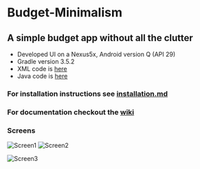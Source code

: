 # Budget-Minimalism
## A simple budget app without all the clutter
 - Developed UI on a Nexus5x, Android version Q (API 29)
 - Gradle version 3.5.2
 - XML code is [here](https://github.com/WSU-4110/Budget-Minimalism/tree/master/BM/app/src/main/res/layout)
 - Java code is [here](https://github.com/WSU-4110/Budget-Minimalism/tree/master/BM/app/src/main/java/com/example/bm)

### For installation instructions see [installation.md](https://github.com/WSU-4110/Budget-Minimalism/blob/master/installation.md)

### For documentation checkout the [wiki](https://github.com/WSU-4110/Budget-Minimalism/wiki)

### Screens
![Screen1](https://github.com/WSU-4110/Budget-Minimalism/blob/master/screenshots/mainMenu.png "MainMenu  ") ![Screen2](https://github.com/WSU-4110/Budget-Minimalism/blob/master/screenshots/expenseInput.png "ExpenseInput")  

![Screen3](https://github.com/WSU-4110/Budget-Minimalism/blob/master/screenshots/viewPage.png "ViewPage")
